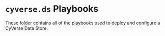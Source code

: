# `cyverse.ds` Playbooks

These folder contains all of the playbooks used to deploy and configure a CyVerse Data Store.
